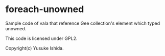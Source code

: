 foreach-unowned
=========

Sample code of vala that
reference Gee collection's element which typed unowned.

This code is licensed under GPL2.

Copyright(c) Yusuke Ishida.

